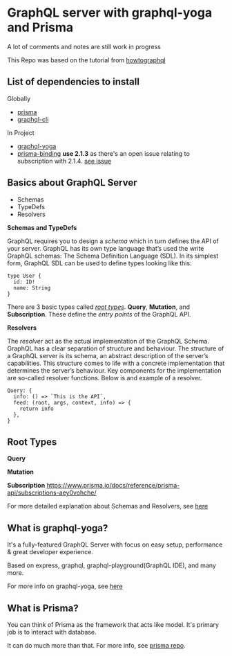 # GraphQL server with graphql-yoga and Prisma

A lot of comments and notes are still work in progress

This Repo was based on the tutorial from [howtographql](https://www.howtographql.com/graphql-js/0-introduction/)

## List of dependencies to install
Globally

- [prisma](https://www.npmjs.com/package/prisma)
- [graphql-cli](https://www.npmjs.com/package/graphql-cli)


In Project
- [graphql-yoga](https://www.npmjs.com/package/graphql-yoga)
- [prisma-binding](https://www.npmjs.com/package/prisma-binding) **use 2.1.3** as there's an open issue relating to subscription with 2.1.4. [see issue](https://github.com/prisma/prisma-binding/issues/229)

## Basics about GraphQL Server
- Schemas
- TypeDefs
- Resolvers

**Schemas and TypeDefs**

GraphQL requires you to design a *schema* which in turn defines the API of your server.
GraphQL has its own type language that’s used the write GraphQL schemas: The Schema Definition Language (SDL). In its simplest form, GraphQL SDL can be used to define types looking like this:

```
type User {
  id: ID!
  name: String
}
```

There are 3 basic types called [*root types*](https://graphql.org/learn/schema/#the-query-and-mutation-types).  **Query**, **Mutation**, and **Subscription**. These define the *entry points* of the GraphQL API.

**Resolvers**

The *resolver* act as the actual implementation of the GraphQL Schema.
GraphQL has a clear separation of structure and behaviour. The structure of a GraphQL server is its schema, an abstract description of the server’s capabilities. This structure comes to life with a concrete implementation that determines the server’s behaviour. Key components for the implementation are so-called resolver functions.
Below is and example of a resolver.

```
Query: {
  info: () => `This is the API`,
  feed: (root, args, context, info) => {
    return info
  },
}
```

## Root Types
**Query**

**Mutation**

**Subscription**
https://www.prisma.io/docs/reference/prisma-api/subscriptions-aey0vohche/

For more detailed explanation about Schemas and Resolvers, see [here](https://www.prisma.io/blog/graphql-server-basics-the-schema-ac5e2950214e/)

## What is graphql-yoga?

It's a fully-featured GraphQL Server with focus on easy setup, performance & great developer experience.

Based on express, graphql, graphql-playground(GraphQL IDE), and many more.

For more info on graphql-yoga, see [here](https://github.com/prisma/graphql-yoga)

## What is Prisma?

You can think of Prisma as the framework that acts like model.  It's primary job is to interact with database.

It can do much more than that. For more info, see [prisma repo](https://github.com/prisma/prisma).